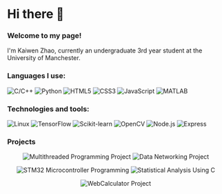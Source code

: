 # Hi there 👋 

### Welcome to my page!  
I'm Kaiwen Zhao, currently an undergraduate 3rd year student at the University of Manchester.

### Languages I use:
![C/C++](https://img.shields.io/badge/-C/C++-00599C?logo=c%2B%2B&logoColor=white)
![Python](https://img.shields.io/badge/-Python-3776AB?logo=python&logoColor=white)
![HTML5](https://img.shields.io/badge/-HTML5-E34F26?logo=html5&logoColor=white)
![CSS3](https://img.shields.io/badge/-CSS-1572B6?logo=css3&logoColor=white)
![JavaScript](https://img.shields.io/badge/-JavaScript-F7DF1E?logo=javascript&logoColor=black)
![MATLAB](https://img.shields.io/badge/-MATLAB-0076A8?logo=mathworks&logoColor=white)

### Technologies and tools:
![Linux](https://img.shields.io/badge/-Linux-FCC624?logo=linux&logoColor=black)
![TensorFlow](https://img.shields.io/badge/-TensorFlow-FF6F00?logo=tensorflow&logoColor=white)
![Scikit-learn](https://img.shields.io/badge/-Scikit--learn-F7931E?logo=scikit-learn&logoColor=white)
![OpenCV](https://img.shields.io/badge/-OpenCV-5C3EE8?logo=opencv&logoColor=white)
![Node.js](https://img.shields.io/badge/-Node.js-339933?logo=node.js&logoColor=white)
![Express](https://img.shields.io/badge/-Express-000?logo=express&logoColor=white)  


### Projects

<p align="center">
  <a href="https://github.com/ZKW0001/Multithreaded_Programming_Project" style="text-decoration:none;">
    <img src="https://img.shields.io/badge/Multithreaded_Programming_Project-%23373BCE?style=for-the-badge&logo=github&logoColor=white" alt="Multithreaded Programming Project">
  </a>
  <a href="https://github.com/ZKW0001/Data_networking_project" style="text-decoration:none;">
    <img src="https://img.shields.io/badge/Data_Networking_Project-%23CE3B9A?style=for-the-badge&logo=github&logoColor=white" alt="Data Networking Project">
  </a>
</p>

<p align="center">
  <a href="https://github.com/ZKW0001/STM32_microcontroller_programming" style="text-decoration:none;">
    <img src="https://img.shields.io/badge/STM32_Microcontroller_Programming-%23CE9F3B?style=for-the-badge&logo=github&logoColor=white" alt="STM32 Microcontroller Programming">
  </a>
  <a href="https://github.com/ZKW0001/Statistical_Analysis_Using_C_on_Engineering_Datasets" style="text-decoration:none;">
    <img src="https://img.shields.io/badge/Statistical_Analysis_Using_C-%233BCE6F?style=for-the-badge&logo=github&logoColor=white" alt="Statistical Analysis Using C">
  </a>
</p>

<p align="center">
  <a href="https://github.com/ZKW0001/WebCalculator_Project" style="text-decoration:none;">
    <img src="https://img.shields.io/badge/WebCalculator_Project-%236B3BCE?style=for-the-badge&logo=github&logoColor=white" alt="WebCalculator Project">
  </a>
</p>


<!-- ### Open source projects
⚡<a href="https://github.com/ZKW0001/yolov8_video_detection" target="_blank" style="vertical-align: middle;"><img src="https://img.shields.io/badge/Yolov8%20video%20detection%20project-pink?style=for-the-badge" /></a>

⚡<a href="https://github.com/ZKW0001/WebCalculator_project" target="_blank" style="vertical-align: middle;"><img src="https://img.shields.io/badge/WebCalculator_project-blue?style=for-the-badge" /></a>

⚡<a href="https://github.com/ZKW0001/quantum-circuit-notes" target="_blank" style="vertical-align: middle;"><img src="https://img.shields.io/badge/Quantum%20circuit%20study%20notes-green?style=for-the-badge" /></a>  -->




<!--
**ZKW0001/ZKW0001** is a ✨ _special_ ✨ repository because its `README.md` (this file) appears on your GitHub profile.

Here are some ideas to get you started:

- 🔭 I’m currently working on ...
- 🌱 I’m currently learning ...
- 👯 I’m looking to collaborate on ...
- 🤔 I’m looking for help with ...
- 💬 Ask me about ...
- 📫 How to reach me: ...
- 😄 Pronouns: ...
- ⚡ Fun fact: ...
-->
